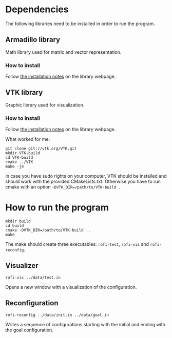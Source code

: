# Dependencies

The following libraries need to be installed in order to run the program.

## Armadillo library

Math library used for matrix and vector representation.

### How to install

Follow [the installation notes](http://arma.sourceforge.net/download.html) on the library webpage.

## VTK library

Graphic library used for visualization.

### How to install

Follow [the installation notes](https://www.vtk.org/Wiki/VTK/Configure_and_Build) on the library webpage. 

What worked for me:

```
git clone git://vtk.org/VTK.git
mkdir VTK-build
cd VTK-build
cmake ../VTK
make -j4
```

In case you have sudo rights on your computer, VTK should be installed and should work with the provided CMakeLists.txt. Otherwise
you have to run cmake with an option `-DVTK_DIR=/path/to/VTK-build `.

# How to run the program

```
mkdir build
cd build
cmake -DVTK_DIR=/path/to/VTK-build ..
make
```

The make should create three executables: `rofi-test`, `rofi-vis` and `rofi-reconfig`.

## Visualizer

```
rofi-vis ../data/test.in
```

Opens a new window with a visualization of the configuration.

## Reconfiguration

```
rofi-reconfig ../data/init.in ../data/goal.in
```

Writes a sequence of configurations starting with the initial and ending with the goal configuration.
